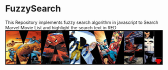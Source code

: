 # FuzzySearch
This Repository implements fuzzy search algorithm in javascript to Search Marvel Movie List and highlight the search text in RED
![Image](bg.jpg)
